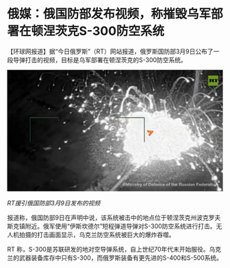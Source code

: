 # 俄媒：俄国防部发布视频，称摧毁乌军部署在顿涅茨克S-300防空系统

【环球网报道】据“今日俄罗斯”（RT）网站报道，俄罗斯国防部3月9日公布了一段导弹打击的视频，目标是乌军部署在顿涅茨克的S-300防空系统。

![e204127d66c2b0ce04f911dbd93f4c61.jpg](https://raw.githubusercontent.com/qqhsx/qqnews_image/main/2024/03/09/俄媒：俄国防部发布视频，称摧毁乌军部署在顿涅茨克S-300防空系统/e204127d66c2b0ce04f911dbd93f4c61.jpg)

_RT援引俄国防部3月9日发布的视频_

报道称，俄国防部9日在声明中说，该系统被击中的地点位于顿涅茨克州波克罗夫斯克镇附近。俄军使用“伊斯坎德尔”短程弹道导弹对S-300防空系统进行打击。无人机拍摄的打击画面显示，乌克兰防空系统被巨大的爆炸吞噬。

RT
称，S-300是苏联研发的地对空导弹系统，自上世纪70年代末开始服役。乌克兰的武器装备库存中只有S-300，而俄罗斯装备有更先进的S-400和S-500系统。

